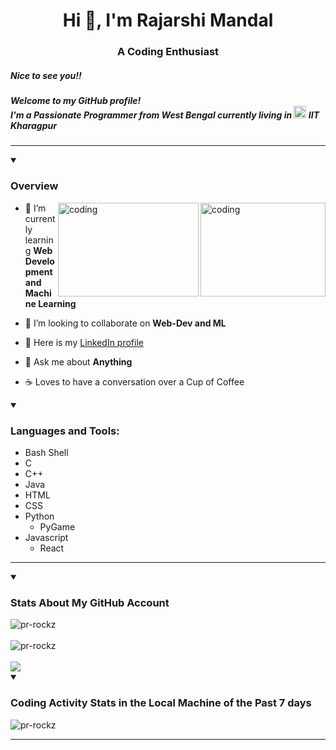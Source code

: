 <h1 align="Center">Hi 👋, I'm Rajarshi Mandal</h1>
<h3 align="center">A Coding Enthusiast</h3>
<h5 align="left">Nice to see you!!</h5>
<h5 align="left">Welcome to my GitHub profile!<br>I'm a Passionate Programmer from <strong>West Bengal</strong> currently living in  <img alt="coding" width="20" src="https://upload.wikimedia.org/wikipedia/en/thumb/1/1c/IIT_Kharagpur_Logo.svg/1200px-IIT_Kharagpur_Logo.svg.png"> IIT Kharagpur</h5>

<hr>

<details id=1 open>
<summary><h3>Overview</h3></summary>

<img align="right" alt="coding" width="200" height="150" src="https://25.media.tumblr.com/f1fea510d6f3495c0a33e5f45c978ff9/tumblr_muf3e3Qhe51ru39xmo1_500.gif">
<img align="right" alt="coding" width="225" height="150" src="https://media.tenor.com/-SV9TjUGabMAAAAC/hacker-python.gif">

- 🌱 I’m currently learning **Web Development and Machine Learning**

- 👯 I’m looking to collaborate on **Web-Dev and ML**

- 📝 Here is my <a href="https://www.linkedin.com/in/rajarshi-mandal-a423ab243/">LinkedIn profile</a>

- 💬 Ask me about **Anything**

- ☕️ Loves to have a conversation over a Cup of Coffee
</details>

<details id=2 open>
<summary><h3 align="left">Languages and Tools:</h3></summary>
<ul>
  <li>Bash Shell</li>
  <li>C</li>
  <li>C++</li>
  <li>Java</li>
  <li>HTML</li>
  <li>CSS</li>
  <li>Python
    <ul>
      <li>PyGame</li>
    </ul>
  </li>
  <li>Javascript
    <ul>
      <li>React</li>
    </ul>
  </li>
</ul>
</details>

<hr>

<details id=3 open>
<summary><h3>Stats About My GitHub Account</h3></summary>
<img align="left" src="https://github-readme-stats.vercel.app/api/top-langs?username=RajarshiKGP&show_icons=true&locale=en&layout=compact&theme=aura" alt="pr-rockz" />
<br clear="all" /><br>
<img align="left" src="https://github-readme-stats.vercel.app/api?username=RajarshiKGP&show_icons=true&locale=en&theme=radical" alt="pr-rockz" />
<br clear="all" /><br>
<img src="https://github-readme-streak-stats.herokuapp.com/?user=RajarshiKGP&theme=dracula"/>
</details>

<details id=4 open>
<summary><h3>Coding Activity Stats in the Local Machine of the Past 7 days</h3></summary>
<p><img align="left" src="https://github-readme-stats.vercel.app/api/wakatime?username=RajarshiKGP&theme=maroongold" alt="pr-rockz" /></p>
<br clear="all" />
</details>
<hr>
